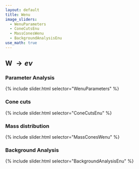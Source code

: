 ```yaml
---
layout: default
title: Wenu
image_sliders:
  - WenuParameters
  - ConeCutsEnu
  - MassConesWenu
  - BackgroundAnalysisEnu
use_math: true
---
```


## W $\rightarrow e\nu$

### Parameter Analysis

{% include slider.html selector="WenuParameters" %}


### Cone cuts


{% include slider.html selector="ConeCutsEnu" %}



### Mass distribution


{% include slider.html selector="MassConesWenu" %}


### Background Analysis


{% include slider.html selector="BackgroundAnalysisEnu" %}


